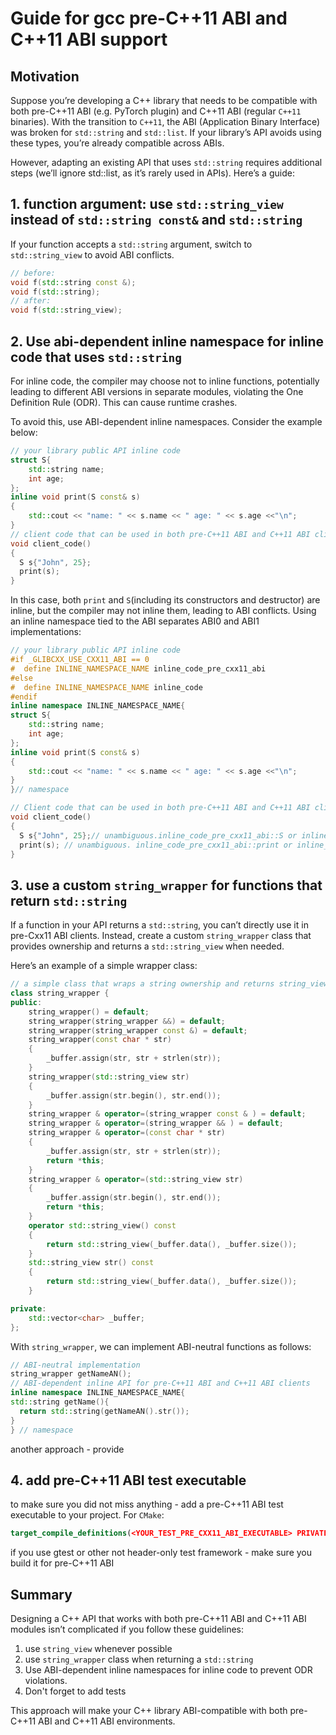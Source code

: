 # Guide for gcc pre-C++11 ABI and C++11 ABI support

## Motivation
Suppose you’re developing a C++ library that needs to be compatible with both pre-C++11 ABI (e.g. PyTorch plugin) and C++11 ABI (regular `C++11` binaries). With the transition to `C++11`, the ABI (Application Binary Interface) was broken for `std::string` and `std::list`. If your library’s API avoids using these types, you’re already compatible across ABIs.

However, adapting an existing API that uses `std::string` requires additional steps (we’ll ignore std::list, as it’s rarely used in APIs). Here’s a guide:

## 1. function argument: use `std::string_view` instead of `std::string const&` and  `std::string`
If your function accepts a `std::string` argument, switch to `std::string_view` to avoid ABI conflicts.
```cpp
// before:
void f(std::string const &);
void f(std::string);
// after:
void f(std::string_view);
```

## 2. Use abi-dependent inline namespace for inline code that uses `std::string`
For inline code, the compiler may choose not to inline functions, potentially leading to different ABI versions in separate modules, violating the One Definition Rule (ODR). This can cause runtime crashes.

To avoid this, use ABI-dependent inline namespaces. Consider the example below:
```cpp
// your library public API inline code
struct S{
    std::string name;
    int age;
};
inline void print(S const& s)
{
    std::cout << "name: " << s.name << " age: " << s.age <<"\n";
}
// client code that can be used in both pre-C++11 ABI and C++11 ABI clients 
void client_code()
{
  S s{"John", 25};
  print(s);
}
```
In this case, both `print` and `S`(including its constructors and destructor) are inline, but the compiler may not inline them, leading to ABI conflicts. Using an inline namespace tied to the ABI separates ABI0 and ABI1 implementations:

```cpp
// your library public API inline code
#if _GLIBCXX_USE_CXX11_ABI == 0
#  define INLINE_NAMESPACE_NAME inline_code_pre_cxx11_abi
#else
#  define INLINE_NAMESPACE_NAME inline_code
#endif
inline namespace INLINE_NAMESPACE_NAME{
struct S{
    std::string name;
    int age;
};
inline void print(S const& s)
{
    std::cout << "name: " << s.name << " age: " << s.age <<"\n";
}
}// namespace

// Client code that can be used in both pre-C++11 ABI and C++11 ABI clients
void client_code()
{
  S s{"John", 25};// unambiguous.inline_code_pre_cxx11_abi::S or inline_code::S depending on ABI
  print(s); // unambiguous. inline_code_pre_cxx11_abi::print or inline_code::print depending on ABI
}
```
## 3. use a custom `string_wrapper` for functions that return `std::string`
If a function in your API returns a `std::string`, you can’t directly use it in pre-Cxx11 ABI clients. Instead, create a custom `string_wrapper` class that provides ownership and returns a `std::string_view` when needed.

Here’s an example of a simple wrapper class:
```cpp
// a simple class that wraps a string ownership and returns string_view on request
class string_wrapper {
public:
    string_wrapper() = default;
    string_wrapper(string_wrapper &&) = default;
    string_wrapper(string_wrapper const &) = default;
    string_wrapper(const char * str)
    {
        _buffer.assign(str, str + strlen(str));
    }
    string_wrapper(std::string_view str)
    {
        _buffer.assign(str.begin(), str.end());
    }
    string_wrapper & operator=(string_wrapper const & ) = default;
    string_wrapper & operator=(string_wrapper && ) = default;
    string_wrapper & operator=(const char * str)
    {
        _buffer.assign(str, str + strlen(str));
        return *this;
    }
    string_wrapper & operator=(std::string_view str)
    {
        _buffer.assign(str.begin(), str.end());
        return *this;
    }
    operator std::string_view() const
    {
        return std::string_view(_buffer.data(), _buffer.size());
    }
    std::string_view str() const
    {
        return std::string_view(_buffer.data(), _buffer.size());
    }

private:
    std::vector<char> _buffer;
};
```
With `string_wrapper`, we can implement ABI-neutral functions as follows:

```cpp
// ABI-neutral implementation
string_wrapper getNameAN();
// ABI-dependent inline API for pre-C++11 ABI and C++11 ABI clients
inline namespace INLINE_NAMESPACE_NAME{
std::string getName(){
  return std::string(getNameAN().str());
}
} // namespace
```
another approach - provide  
## 4. add pre-C++11 ABI test executable
to make sure you did not miss anything - add a pre-C++11 ABI test executable to your project. For `CMake`:
```cmake
target_compile_definitions(<YOUR_TEST_PRE_CXX11_ABI_EXECUTABLE> PRIVATE _GLIBCXX_USE_CXX11_ABI=0)
```
if you use gtest or other not header-only test framework - make sure you build it for pre-C++11 ABI

## Summary
Designing a C++ API that works with both pre-C++11 ABI and C++11 ABI modules isn’t complicated if you follow these guidelines:
1. use `string_view` whenever possible
2. use `string_wrapper` class when returning a `std::string`
3. Use ABI-dependent inline namespaces for inline code to prevent ODR violations.
4. Don't forget to add tests

This approach will make your C++ library ABI-compatible with both pre-C++11 ABI and C++11 ABI environments.
